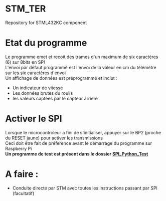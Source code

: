 # STM_TER
Repository for STML432KC component

# Etat du programme

Le programme emet et recoit des trames d'un maximum de six caractères (6) sur 8bits en SPI \
L'envoi par défaut programmé est l'envoi de la valeur en cm du télémètre sur les six caractères d'envoi\
Un affichage de données est préprogrammé et inclut : 
- Un indicateur de vitesse
- Les données brutes du roulis
- les valeurs captées par le capteur arrière

# Activer le SPI
Lorsque le microcontroleur a fini de s'initialiser, appuyer sur le BP2 (proche du RESET jaune) pour activer les transmissions \
Ceci doit être fait de préference avant le démarrage du programme sur Raspberry Pi \
**Un programme de test est présent dans le dossier [SPI_Python_Test](https://github.com/Imtherizza/STM_TER/tree/main/SPI_Python_test,"SPI_Python_Test")** 

# A faire :
- Conduite directe par STM avec toutes les instructions passant par SPI (facultatif)
